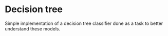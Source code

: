 # Decision tree

Simple implementation of a decision tree classifier done as a task to
better understand these models.
